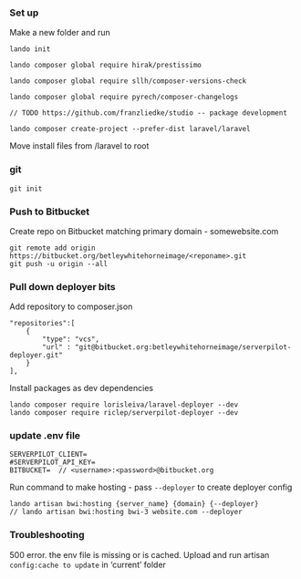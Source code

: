### Set up

Make a new folder and run

```
lando init

lando composer global require hirak/prestissimo

lando composer global require sllh/composer-versions-check

lando composer global require pyrech/composer-changelogs

// TODO https://github.com/franzliedke/studio -- package development

lando composer create-project --prefer-dist laravel/laravel
```

Move install files from /laravel to root

### git
`git init`

### Push to Bitbucket
Create repo on Bitbucket matching primary domain - somewebsite.com

```
git remote add origin https://bitbucket.org/betleywhitehorneimage/<reponame>.git
git push -u origin --all
```

### Pull down deployer bits

Add repository to composer.json

```
"repositories":[
	{
		"type": "vcs",
		"url" : "git@bitbucket.org:betleywhitehorneimage/serverpilot-deployer.git"
	}
],
```

Install packages as dev dependencies

```
lando composer require lorisleiva/laravel-deployer --dev
lando composer require riclep/serverpilot-deployer --dev
```

### update .env file

```apacheconfig
SERVERPILOT_CLIENT=
#SERVERPILOT_API_KEY=
BITBUCKET=  // <username>:<password>@bitbucket.org
```

Run command to make hosting - pass `--deployer` to create deployer config

```apacheconfig
lando artisan bwi:hosting {server_name} {domain} {--deployer}
// lando artisan bwi:hosting bwi-3 website.com --deployer
```

### Troubleshooting

500 error. the env file is missing or is cached. Upload and run artisan `config:cache to update` in ‘current’ folder